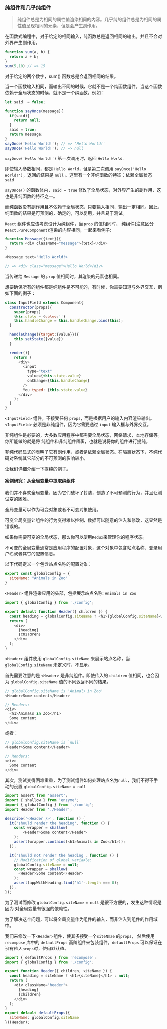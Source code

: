 ### 纯组件和几乎纯组件

> 纯组件总是为相同的属性值渲染相同的内容。几乎纯的组件总是为相同的属性值呈现相同的元素，但是会产生副作用。

在函数式编程中，对于给定的相同输入，纯函数总是返回相同的输出，并且不会对外界产生副作用。

```js
function sum(a, b) {
  return a + b;
}
sum(5,10) // => 15
```

对于给定的两个数字，sum() 函数总是会返回相同的结果。

当一个函数输入相同，而输出不同的时候，它就不是一个纯函数组件，当这个函数依赖于全局状态的时候，就不是一个纯函数，例如：

```js
let said  = false;

function sayOnce(message){
  if(said){
    return null;
  }
  said = true;
  return message;
}
sayOnce('Hello World!'); // => 'Hello World!'
sayOnce('Hello World!'); // => null
```

`sayOnce('Hello World!')` 第一次调用时，返回 `Hello World`.

即使输入参数相同，都是 `Hello World`，但是第二次调用 `sayOnce('Hello World!')`，返回的结果是 `null` 。这里有一个非纯函数的特征：依赖全局状态 `said`

`sayOnce()` 的函数体内，`said = true` 修改了全局状态，对外界产生的副作用，这也是非纯函数的特征之一。

而纯函数没有副作用且不依赖于全局状态。只要输入相同，输出一定相同。因此，纯函数的结果是可预测的，确定的，可以复用，并且易于测试。

`React` 组件也应该考虑设计为纯组件，当 `prop` 的值相同时， 纯组件(注意区分`React.PureComponent`)渲染的内容相同，一起来看例子:

```js
function Message({text}){
  return <div className="message">{tetx}</div>
}

<Message text="Hello World!>

// => <div class="message">Hello World</div>
```

当传递给 `Message` 的 `prop` 值相同时，其渲染的元素也相同。

想要确保所有的组件都是纯组件是不可能的，有时候，你需要知道与外界交互，例如下面的例子：

```js
class InputField extends Component{
  constructor(props){
    super(props)
    this.state = {value:''}
    this.handleChange = this.handleChange.bind(this);
  }

  handleChange({target:{value}}){
    this.setState({value})
  }

  render(){
    return (
      <div>
        <input
          type="text"
          value={this.state.value}
          onChange={this.handleChange}
        />
        You typed: {this.state.value}
      </div>
    );
  }
}
```
`<InputField>` 组件，不接受任何 `props`，而是根据用户的输入内容渲染输出。`<InputField>` 必须是非纯组件，因为它需要通过 `input` 输入框与外界交互。

非纯组件是必要的，大多数应用程序中都需要全局状态，网络请求，本地存储等。你所能做的就是将 纯组件和非纯组件隔离，也就是说将你的组件进行提纯。

非纯代码显式的表明了它有副作用，或者是依赖全局状态。在隔离状态下，不纯代码对系统其它部分的不可预测的影响较小。

让我们详细介绍一下提纯的例子。

#### 案例研究：从全局变量中提取纯组件

我们并不喜欢全局变量，因为它们破坏了封装，创造了不可预测的行为，并且让测试变的困难。

全局变量可以作为可变对象或者不可变对象使用。

可变全局变量让组件的行为变得难以控制，数据可以随意的注入和修改，这显然是错误的。

如果你需要可变的全局状态，那么你可以使用`Redux`来管理你的程序状态。

不可变的全局变量通常是应用程序的配置对象，这个对象中包含站点名称、登录用户名或者其它的配置信息。

以下代码定义一个包含站点名称的配置对象：
```js
export const globalConfig = {
  siteName: "Animals in Zoo"
}
```

`<Header>` 组件渲染应用的头部，包括展示站点名称: `Animals in Zoo`

```js
import { globalConfig } from './config';

export default function Header({ children }) {
  const heading = globalConfig.siteName ? <h1>{globalConfig.siteName}</h1> : null;
  return (
    <div>
      {heading}
      {children}
    </div>
  );
}
```
`<Header>` 组件使用 `globalConfig.siteName` 来展示站点名称，当 `globalConfig.siteName` 未定义时，不显示。

首先需要注意的是 `<Header>` 是非纯组件。即使传入的 `children` 值相同，也会因为 `globalConfig.siteName` 值的不同返回不同的结果。

```js
// globalConfig.siteName is 'Animals in Zoo'
<Header>Some content</Header>

// Renders:
<div>
  <h1>Animals in Zoo</h1>
  Some content
</div>
```
或者：
```js
// globalConfig.siteName is `null`
<Header>Some content</Header>

// Renders:
<div>
  Some content
</div>
```

其次，测试变得困难重重，为了测试组件如何处理站点名为`null`，我们不得不手动的设置
`globalConfig.siteName = null`

```js
import assert from 'assert';
import { shallow } from 'enzyme';
import { globalConfig } from './config';
import Header from './Header';

describe('<Header />', function () {
  it('should render the heading', function () {
    const wrapper = shallow(
        <Header>Some content</Header>
    );
    assert(wrapper.contains(<h1>Animals in Zoo</h1>));
  });

  it('should not render the heading', function () {
    // Modification of global variable:
    globalConfig.siteName = null;
    const wrapper = shallow(
      <Header>Some content</Header>
    );
    assert(appWithHeading.find('h1').length === 0);
  });
});
```

为了测试而修改 `globalConfig.siteName = null` 是很不方便的，发生这种情况是因为 <Heading> 
对全局变量有很强的依赖性。

为了解决这个问题，可以将全局变量作为组件的输入，而非注入到组件的作用域中。

我们来修改一下`<Header>`组件，使其多接受一个`siteNmae` 的`props`， 然后使用 `recompose` 库中的 `defaultProps` 高阶组件来包装组件，`defaultProps` 可以保证在没有传入`props`时，使用默认值。

```js
import { defaultProps } from 'recompose';
import { globalConfig } from './config';

export function Header({ children, siteName }) {
  const heading = siteName ? <h1>{siteName}</h1> : null;
  return (
    <div className="header">
      {heading}
      {children}
    </div>
  );
}
export default defaultProps({
  siteName: globalConfig.siteName
})(Header);
```





